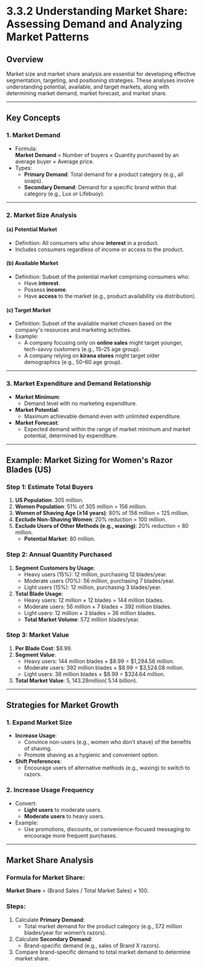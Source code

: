 # 3.3.2 Understanding Market Share: Assessing Demand and Analyzing Market Patterns

## Overview
Market size and market share analysis are essential for developing effective segmentation, targeting, and positioning strategies. These analyses involve understanding potential, available, and target markets, along with determining market demand, market forecast, and market share.

---

## Key Concepts

### 1. **Market Demand**
- Formula:  
  **Market Demand** = Number of buyers × Quantity purchased by an average buyer × Average price.
- Types:
  - **Primary Demand**: Total demand for a product category (e.g., all soaps).
  - **Secondary Demand**: Demand for a specific brand within that category (e.g., Lux or Lifebuoy).

---

### 2. **Market Size Analysis**

#### (a) **Potential Market**
- Definition: All consumers who show **interest** in a product.
- Includes consumers regardless of income or access to the product.

#### (b) **Available Market**
- Definition: Subset of the potential market comprising consumers who:
  - Have **interest**.
  - Possess **income**.
  - Have **access** to the market (e.g., product availability via distribution).

#### (c) **Target Market**
- Definition: Subset of the available market chosen based on the company's resources and marketing activities.
- Example:
  - A company focusing only on **online sales** might target younger, tech-savvy customers (e.g., 15–25 age group).
  - A company relying on **kirana stores** might target older demographics (e.g., 50–60 age group).

---

### 3. **Market Expenditure and Demand Relationship**
- **Market Minimum**:
  - Demand level with no marketing expenditure.
- **Market Potential**:
  - Maximum achievable demand even with unlimited expenditure.
- **Market Forecast**:
  - Expected demand within the range of market minimum and market potential, determined by expenditure.

---

## Example: Market Sizing for Women's Razor Blades (US)

### Step 1: Estimate Total Buyers
1. **US Population**: 305 million.
2. **Women Population**: 51% of 305 million = 156 million.
3. **Women of Shaving Age (≥14 years)**: 80% of 156 million = 125 million.
4. **Exclude Non-Shaving Women**: 20% reduction = 100 million.
5. **Exclude Users of Other Methods (e.g., waxing)**: 20% reduction = 80 million.
   - **Potential Market**: 80 million.

### Step 2: Annual Quantity Purchased
1. **Segment Customers by Usage**:
   - Heavy users (15%): 12 million, purchasing 12 blades/year.
   - Moderate users (70%): 56 million, purchasing 7 blades/year.
   - Light users (15%): 12 million, purchasing 3 blades/year.
2. **Total Blade Usage**:
   - Heavy users: 12 million × 12 blades = 144 million blades.
   - Moderate users: 56 million × 7 blades = 392 million blades.
   - Light users: 12 million × 3 blades = 36 million blades.
   - **Total Market Volume**: 572 million blades/year.

### Step 3: Market Value
1. **Per Blade Cost**: $8.99.
2. **Segment Value**:
   - Heavy users: 144 million blades × $8.99 = $1,294.56 million.
   - Moderate users: 392 million blades × $8.99 = $3,524.08 million.
   - Light users: 36 million blades × $8.99 = $324.64 million.
3. **Total Market Value**: $5,143.28 million (~$5.14 billion).

---

## Strategies for Market Growth

### 1. **Expand Market Size**
- **Increase Usage**:
  - Convince non-users (e.g., women who don’t shave) of the benefits of shaving.
  - Promote shaving as a hygienic and convenient option.
- **Shift Preferences**:
  - Encourage users of alternative methods (e.g., waxing) to switch to razors.

### 2. **Increase Usage Frequency**
- Convert:
  - **Light users** to moderate users.
  - **Moderate users** to heavy users.
- Example:
  - Use promotions, discounts, or convenience-focused messaging to encourage more frequent purchases.

---

## Market Share Analysis

### Formula for Market Share:
**Market Share** = (Brand Sales / Total Market Sales) × 100.

### Steps:
1. Calculate **Primary Demand**:
   - Total market demand for the product category (e.g., 572 million blades/year for women’s razors).
2. Calculate **Secondary Demand**:
   - Brand-specific demand (e.g., sales of Brand X razors).
3. Compare brand-specific demand to total market demand to determine market share.
